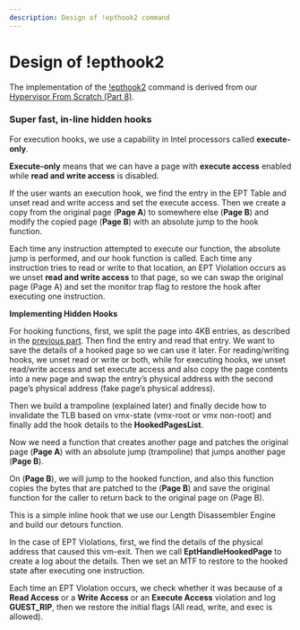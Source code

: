 ```yaml
---
description: Design of !epthook2 command
---
```


# Design of !epthook2

The implementation of the [!epthook2](https://docs.hyperdbg.org/commands/extension-commands/epthook2) command is derived from our [Hypervisor From Scratch \(Part 8\)](https://rayanfam.com/topics/hypervisor-from-scratch-part-8/). 

### Super fast, in-line hidden hooks

For execution hooks, we use a capability in Intel processors called **execute-only**.

**Execute-only** means that we can have a page with **execute access** enabled while **read and write access** is disabled.

If the user wants an execution hook, we find the entry in the EPT Table and unset read and write access and set the execute access. Then we create a copy from the original page \(**Page A**\) to somewhere else \(**Page B**\) and modify the copied page \(**Page B**\) with an absolute jump to the hook function.

Each time any instruction attempted to execute our function, the absolute jump is performed, and our hook function is called. Each time any instruction tries to read or write to that location, an EPT Violation occurs as we unset **read and write access** to that page, so we can swap the original page \(Page A\) and set the monitor trap flag to restore the hook after executing one instruction.

**Implementing Hidden Hooks**

For hooking functions, first, we split the page into 4KB entries, as described in the [previous part](https://rayanfam.com/topics/hypervisor-from-scratch-part-7/). Then find the entry and read that entry. We want to save the details of a hooked page so we can use it later. For reading/writing hooks, we unset read or write or both, while for executing hooks, we unset read/write access and set execute access and also copy the page contents into a new page and swap the entry’s physical address with the second page’s physical address \(fake page’s physical address\).

Then we build a trampoline \(explained later\) and finally decide how to invalidate the TLB based on vmx-state \(vmx-root or vmx non-root\) and finally add the hook details to the **HookedPagesList**.

Now we need a function that creates another page and patches the original page \(**Page A**\) with an absolute jump \(trampoline\) that jumps another page \(**Page B**\).

On \(**Page B**\), we will jump to the hooked function, and also this function copies the bytes that are patched to the \(**Page B**\) and save the original function for the caller to return back to the original page on \(Page B\).

This is a simple inline hook that we use our Length Disassembler Engine and build our detours function.

In the case of EPT Violations, first, we find the details of the physical address that caused this vm-exit. Then we call **EptHandleHookedPage** to create a log about the details. Then we set an MTF to restore to the hooked state after executing one instruction.

Each time an EPT Violation occurs, we check whether it was because of a **Read Access** or a **Write Access** or an **Execute Access** violation and log **GUEST\_RIP**, then we restore the initial flags \(All read, write, and exec is allowed\).  
  
  


